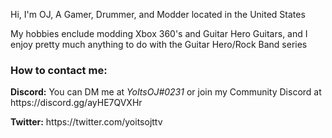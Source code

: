 <p> Hi, I'm OJ, A Gamer, Drummer, and Modder located in the United States </p>
<p> My hobbies enclude modding Xbox 360's and Guitar Hero Guitars, and I enjoy pretty much anything to do with the Guitar Hero/Rock Band series </p>

<p> <h3>How to contact me:</h3> </p>
<p> <strong>Discord:</strong> You can DM me at <em>YoItsOJ#0231</em> or join my Community Discord at https://discord.gg/ayHE7QVXHr
<p> <strong>Twitter:</strong> https://twitter.com/yoitsojttv
